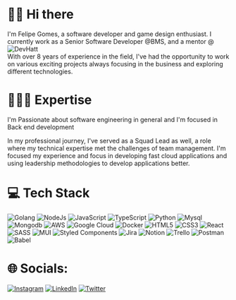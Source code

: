 # 👋🏾 Hi there

I'm Felipe Gomes, a software developer and game design enthusiast. I currently work as a Senior Software Developer @BMS, and a mentor @ ![DevHatt](https://github.com/devhatt) </br>
With over 8 years of experience in the field, I've had the opportunity to work on various exciting projects always focusing in the business and exploring different technologies.


# 👨🏾‍💻 Expertise

I'm Passionate about software engineering in general and I'm focused in Back end development 

In my professional journey, I've served as a Squad Lead as well, a role where my technical expertise met the challenges of team management. I'm focused my experience and focus in developing fast cloud applications and using leadership methodologies to develop applications better.




# 💻 Tech Stack
![Golang](https://img.shields.io/badge/golang-blue.svg?style=for-the-badge&logo=go&logoColor=%23F7DF1E) ![NodeJs](https://img.shields.io/badge/NodeJS-darkgreen.svg?style=for-the-badge&logo=nodedotjs&logoColor=%23F7DF1E) ![JavaScript](https://img.shields.io/badge/javascript-%23323330.svg?style=for-the-badge&logo=javascript&logoColor=%23F7DF1E) ![TypeScript](https://img.shields.io/badge/typescript-%23007ACC.svg?style=for-the-badge&logo=typescript&logoColor=white) ![Python](https://img.shields.io/badge/python-yellow.svg?style=for-the-badge&logo=python&logoColor=white) ![Mysql](https://img.shields.io/badge/Mysql-blue.svg?style=for-the-badge&logo=mysql&logoColor=white) ![Mongodb](https://img.shields.io/badge/mongodb-green.svg?style=for-the-badge&logo=mongodb&logoColor=white) ![AWS](https://img.shields.io/badge/AWS-yellow.svg?style=for-the-badge&logo=amazonaws&logoColor=white) ![Google Cloud](https://img.shields.io/badge/google--cloud-blue.svg?style=for-the-badge&logo=googlecloud&logoColor=white) ![Docker](https://img.shields.io/badge/docker-blue.svg?style=for-the-badge&logo=docker&logoColor=white) ![HTML5](https://img.shields.io/badge/html5-%23E34F26.svg?style=for-the-badge&logo=html5&logoColor=white) ![CSS3](https://img.shields.io/badge/css3-%231572B6.svg?style=for-the-badge&logo=css3&logoColor=white) ![React](https://img.shields.io/badge/react-%2320232a.svg?style=for-the-badge&logo=react&logoColor=%2361DAFB) ![SASS](https://img.shields.io/badge/SASS-hotpink.svg?style=for-the-badge&logo=SASS&logoColor=white) ![MUI](https://img.shields.io/badge/MUI-%230081CB.svg?style=for-the-badge&logo=material-ui&logoColor=white) ![Styled Components](https://img.shields.io/badge/styled--components-DB7093?style=for-the-badge&logo=styled-components&logoColor=white) ![Jira](https://img.shields.io/badge/jira-%230A0FFF.svg?style=for-the-badge&logo=jira&logoColor=white) ![Notion](https://img.shields.io/badge/Notion-%23000000.svg?style=for-the-badge&logo=notion&logoColor=white) ![Trello](https://img.shields.io/badge/Trello-%23026AA7.svg?style=for-the-badge&logo=Trello&logoColor=white) ![Postman](https://img.shields.io/badge/Postman-FF6C37?style=for-the-badge&logo=postman&logoColor=white) ![Babel](https://img.shields.io/badge/Babel-F9DC3e?style=for-the-badge&logo=babel&logoColor=black)

# 🌐 Socials:
[![Instagram](https://img.shields.io/badge/@lefel95-%23E4405F.svg?logo=Instagram&logoColor=white)](https://www.instagram.com/lefel95) [![LinkedIn](https://img.shields.io/badge/in/devlefel-%230077B5.svg?logo=linkedin&logoColor=white)](https://www.linkedin.com/in/devlefel) [![Twitter](https://img.shields.io/badge/@devlefel-black.svg?logo=X&logoColor=white)](https://twitter.com/DevLefel) 
